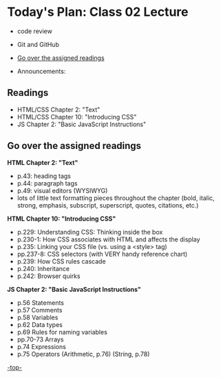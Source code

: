 <a id="top"></a>
# Today's Plan: Class 02 Lecture

- code review

- Git and GitHub

- [Go over the assigned readings](#readings)

- Announcements:


## Readings

- HTML/CSS Chapter 2: "Text"
- HTML/CSS Chapter 10: "Introducing CSS"
- JS Chapter 2: "Basic JavaScript Instructions"

<a id="readings"></a>
## Go over the assigned readings

**HTML Chapter 2: "Text"**

- p.43: heading tags
- p.44: paragraph tags
- p.49: visual editors (WYSIWYG)
- lots of little text formatting pieces throughout the chapter (bold, italic, strong, emphasis, subscript, superscript, quotes, citations, etc.)

**HTML Chapter 10: "Introducing CSS"**

- p.229: Understanding CSS: Thinking inside the box
- p.230-1: How CSS associates with HTML and affects the display
- p.235: Linking your CSS file (vs. using a \<style> tag)
- pp.237-8: CSS selectors (with VERY handy reference chart)
- p.239: How CSS rules cascade
- p.240: Inheritance
- p.242: Browser quirks

**JS Chapter 2: "Basic JavaScript Instructions"**

- p.56 	Statements
- p.57 	Comments
- p.58 	Variables
- p.62 	Data types
- p.69 	Rules for naming variables
- pp.70-73 	Arrays
- p.74 	Expressions
- p.75 	Operators (Arithmetic, p.76) (String, p.78)

[-top-](#top)
